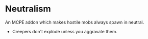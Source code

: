 # Neutralism
An MCPE addon which makes hostile mobs always spawn in neutral.

* Creepers don't explode unless you aggravate them.
